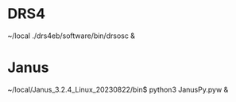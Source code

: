 # DRS4
~/local
./drs4eb/software/bin/drsosc &

# Janus
~/local/Janus_3.2.4_Linux_20230822/bin$ 
python3 JanusPy.pyw &
